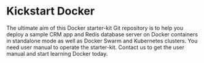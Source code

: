 # Kickstart Docker
The ultimate aim of this Docker starter-kit Git repository is to help you deploy a sample CRM app and Redis database server on Docker containers in standalone mode as well as Docker Swarm and Kubernetes clusters. You need user manual to operate the starter-kit. Contact us to get the user manual and start learning Docker today.

